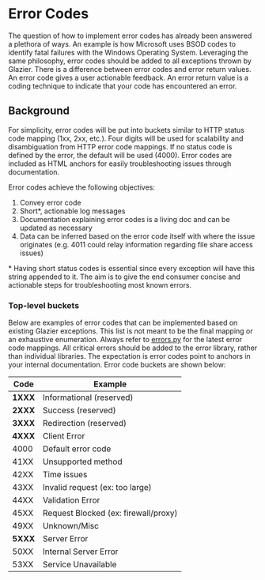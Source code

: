# Error Codes

The question of how to implement error codes has already been answered a
plethora of ways. An example is how Microsoft uses BSOD codes to identify fatal
failures with the Windows Operating System. Leveraging the same philosophy,
error codes should be added to all exceptions thrown by Glazier. There is a
difference between error codes and error return values. An error code gives a
user actionable feedback. An error return value is a coding technique to
indicate that your code has encountered an error.

## Background

For simplicity, error codes will be put into buckets similar to HTTP status code
mapping (1xx, 2xx, etc.). Four digits will be used for scalability and
disambiguation from HTTP error code mappings. If no status code is defined by
the error, the default will be used (4000). Error codes are included as HTML
anchors for easily troubleshooting issues through documentation.

Error codes achieve the following objectives:

1.  Convey error code
1.  Short*, actionable log messages
1.  Documentation explaining error codes is a living doc and can be updated as
    necessary
1.  Data can be inferred based on the error code itself with where the issue
    originates (e.g. 4011 could relay information regarding file share access
    issues)

\* Having short status codes is essential since every exception will have this
string appended to it. The aim is to give the end consumer concise and
actionable steps for troubleshooting most known errors.

### Top-level buckets

Below are examples of error codes that can be implemented based on existing
Glazier exceptions. This list is not meant to be the final mapping or an
exhaustive enumeration. Always refer to [errors.py](../../glazier/lib/errors.py) for the
latest error code mappings. All critical errors should be added to the error
library, rather than individual libraries. The expectation is error codes point
to anchors in your internal documentation. Error code buckets are shown below:

Code     | Example
-------- | ------------------------------------
**1XXX** | Informational (reserved)
**2XXX** | Success (reserved)
**3XXX** | Redirection (reserved)
**4XXX** | Client Error
4000     | Default error code
41XX     | Unsupported method
42XX     | Time issues
43XX     | Invalid request (ex: too large)
44XX     | Validation Error
45XX     | Request Blocked (ex: firewall/proxy)
49XX     | Unknown/Misc
**5XXX** | Server Error
50XX     | Internal Server Error
53XX     | Service Unavailable
